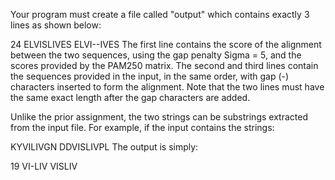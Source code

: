 Your program must create a file called "output" which contains exactly 3 lines as shown below:

24
ELVISLIVES
ELVI--IVES
The first line contains the score of the alignment between the two sequences, using the gap penalty Sigma = 5, and the scores provided by the PAM250 matrix.  The second and third lines contain the sequences provided in the input, in the same order, with gap (-) characters inserted to form the alignment.  Note that the two lines must have the same exact length after the gap characters are added.

Unlike the prior assignment, the two strings can be substrings extracted from the input file. For example, if the input contains the strings:

KYVILIVGN
DDVISLIVPL
The output is simply:

19
VI-LIV
VISLIV
